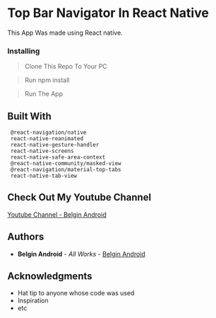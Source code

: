# Top Bar Navigator In React Native

This App Was made using React native. 

### Installing

> Clone This Repo To Your PC 

> Run npm install

> Run The App

## Built With

     @react-navigation/native
     react-native-reanimated 
     react-native-gesture-handler 
     react-native-screens
     react-native-safe-area-context 
     @react-native-community/masked-view 
     @react-navigation/material-top-tabs
     react-native-tab-view

## Check Out My Youtube Channel

[Youtube Channel - Belgin Android](https://youtu.be/FBvb1VFTu9k)

## Authors

* **Belgin Android** - *All Works* - [Belgin Android](https://github.com/Belgin-Android)

## Acknowledgments

* Hat tip to anyone whose code was used
* Inspiration
* etc


